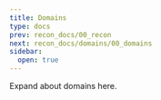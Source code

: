 ```yaml
---
title: Domains
type: docs
prev: recon_docs/00_recon
next: recon_docs/domains/00_domains
sidebar:
  open: true
---
```


Expand about domains here.
